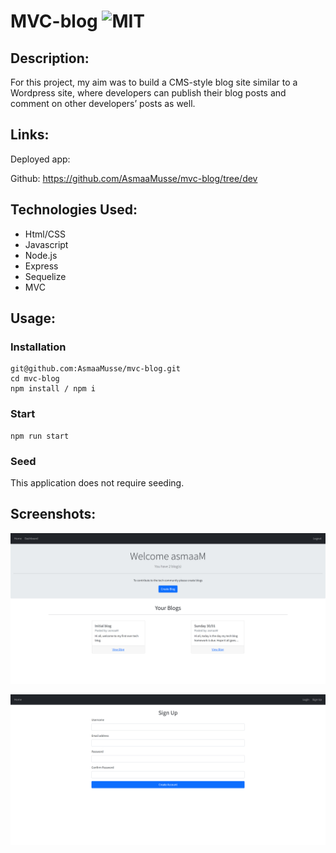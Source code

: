 # MVC-blog ![MIT](https://img.shields.io/static/v1?label=MIT&message=License&color=orange)

## Description:

For this project, my aim was to build a CMS-style blog site similar to a Wordpress site, where developers can publish their blog posts and comment on other developers’ posts as well.

## Links:

Deployed app:

Github: https://github.com/AsmaaMusse/mvc-blog/tree/dev

## Technologies Used:

- Html/CSS
- Javascript
- Node.js
- Express
- Sequelize
- MVC

## Usage:

### Installation

```
git@github.com:AsmaaMusse/mvc-blog.git
cd mvc-blog
npm install / npm i
```

### Start

```
npm run start
```

### Seed

This application does not require seeding.

## Screenshots:

![application](./public/assets/images/tech-blog.jpg)

![signUp form](./public/assets/images/signUp-form.jpg)
